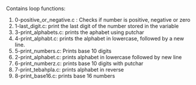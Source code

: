 Contains loop functions:
1. 0-positive_or_negative.c : Checks if number is positive, negative or zero
2. 1-last_digit.c: print the last digit of the number stored in the variable
3. 3-print_alphabets.c: prints the aphabet using putchar
4. 4-print_alphabt.c:  prints the alphabet in lowercase, followed by a new line.
5. 5-print_numbers.c: Prints base 10 digits
6. 2-print_alphabet.c: prints alphabet in lowercase followed by new line
7. 6-print_numberz.c: prints base 10 digits with putchar
8. 7-print_tebahpla.c: prints alphabet in reverse
9. 8-print_base16.c: prints base 16 numbers

